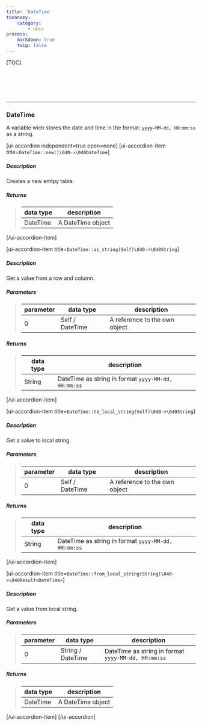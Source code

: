 ```yaml
---
title: 'DateTime'
taxonomy:
    category:
        - docs
process:
    markdown: true
    twig: false
---
```


[TOC]

<br><br><br><br>

------------------------------------------------------------------------------------------
### DateTime
A variable wich stores the date and time in the format: ```yyyy-MM-dd, HH:mm:ss``` as a string.


[ui-accordion independent=true open=none]
[ui-accordion-item title=<code>DateTime::new()\040->\040DateTime</code>]

##### Description
Creates a new emtpy table.
##### Returns
> | data type               | description                                                           |
> |-------------------------|-----------------------------------------------------------------------|
> | DateTime                | A DateTime object |

[/ui-accordion-item]


[ui-accordion-item title=<code>DateTime::as_string(Self)\040->\040String</code>]

##### Description
Get a value from a row and column.
##### Parameters
> | parameter | data type               | description                                                           |
> |-----------|-------------------------|-----------------------------------------------------------------------|
> | 0         | Self / DateTime         | A reference to the own object |
##### Returns
> | data type               | description                                                           |
> |-------------------------|-----------------------------------------------------------------------|
> | String                  | DateTime as string in format ```yyyy-MM-dd, HH:mm:ss``` |

[/ui-accordion-item]

[ui-accordion-item title=<code>DateTime::to_local_string(Self)\040->\040String</code>]

##### Description
Get a value to local string.

##### Parameters
> | parameter | data type               | description                                                           |
> |-----------|-------------------------|-----------------------------------------------------------------------|
> | 0         | Self / DateTime         | A reference to the own object |
##### Returns
> | data type               | description                                                           |
> |-------------------------|-----------------------------------------------------------------------|
> | String                  | DateTime as string in format ```yyyy-MM-dd, HH:mm:ss``` |

[/ui-accordion-item]


[ui-accordion-item title=<code>DateTime::from_local_string(String)\040->\040Result&lt;DateTime&gt;</code>]

##### Description
Get a value from local string.
##### Parameters
> | parameter | data type               | description                                                           |
> |-----------|-------------------------|-----------------------------------------------------------------------|
> | 0         | String / DateTime         | DateTime as string in format ```yyyy-MM-dd, HH:mm:ss``` |
##### Returns
> | data type               | description                                                           |
> |-------------------------|-----------------------------------------------------------------------|
> | DateTime                | A DateTime object                                                     |

[/ui-accordion-item]
[/ui-accordion]